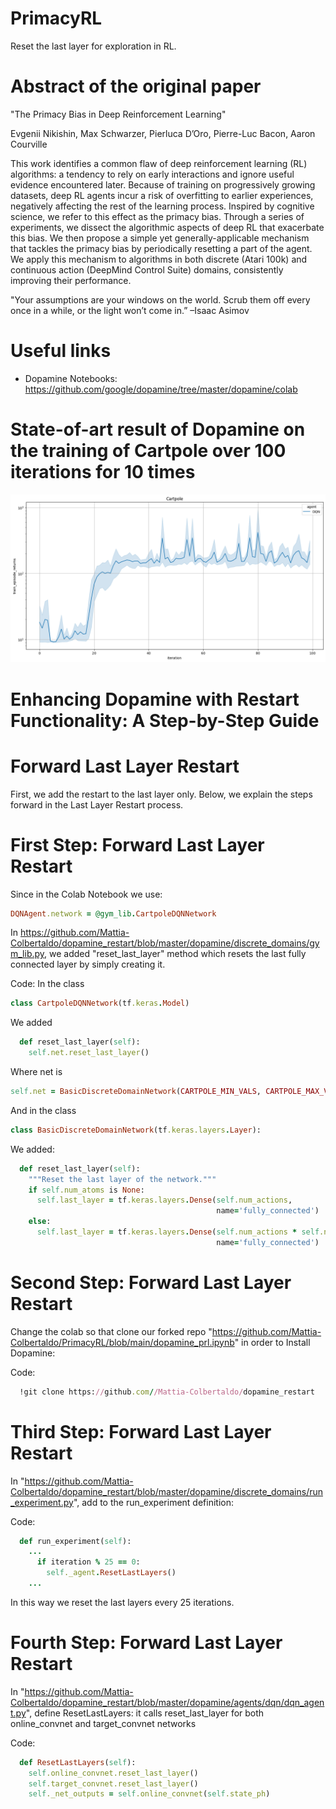 # PrimacyRL
Reset the last layer for exploration in RL.

# Abstract of the original paper
"The Primacy Bias in Deep Reinforcement Learning"

Evgenii Nikishin, Max Schwarzer, Pierluca D’Oro, Pierre-Luc Bacon, Aaron Courville

This work identifies a common flaw of deep reinforcement learning (RL) algorithms: a tendency
to rely on early interactions and ignore useful evidence encountered later. Because of training on
progressively growing datasets, deep RL agents
incur a risk of overfitting to earlier experiences,
negatively affecting the rest of the learning process. Inspired by cognitive science, we refer to
this effect as the primacy bias. Through a series
of experiments, we dissect the algorithmic aspects
of deep RL that exacerbate this bias. We then propose a simple yet generally-applicable mechanism
that tackles the primacy bias by periodically resetting a part of the agent. We apply this mechanism
to algorithms in both discrete (Atari 100k) and
continuous action (DeepMind Control Suite) domains, consistently improving their performance.

"Your assumptions are your windows on the world. Scrub
them off every once in a while, or the light won’t come in.”
–Isaac Asimov

# Useful links
* Dopamine Notebooks: https://github.com/google/dopamine/tree/master/dopamine/colab

# State-of-art result of Dopamine on the training of Cartpole over 100 iterations for 10 times
![Alt text](https://github.com/Mattia-Colbertaldo/PrimacyRL/blob/main/demo.png)

# Enhancing Dopamine with Restart Functionality: A Step-by-Step Guide
# Forward Last Layer Restart
First, we add the restart to the last layer only. Below, we explain the steps forward in the Last Layer Restart process.
# First Step: Forward Last Layer Restart
Since in the Colab Notebook we use:
```ruby
DQNAgent.network = @gym_lib.CartpoleDQNNetwork
```
In https://github.com/Mattia-Colbertaldo/dopamine_restart/blob/master/dopamine/discrete_domains/gym_lib.py, we added "reset_last_layer" method which resets the last fully connected layer by simply creating it.

Code:
In the class
```ruby
class CartpoleDQNNetwork(tf.keras.Model)
```
We added
```ruby
  def reset_last_layer(self):
    self.net.reset_last_layer()
```
Where net is 
```ruby
self.net = BasicDiscreteDomainNetwork(CARTPOLE_MIN_VALS, CARTPOLE_MAX_VALS, num_actions)
```
And in the class
```ruby
class BasicDiscreteDomainNetwork(tf.keras.layers.Layer):
```
We added:
```ruby
  def reset_last_layer(self):
    """Reset the last layer of the network."""
    if self.num_atoms is None:
      self.last_layer = tf.keras.layers.Dense(self.num_actions,
                                              name='fully_connected')
    else:
      self.last_layer = tf.keras.layers.Dense(self.num_actions * self.num_atoms,
                                              name='fully_connected')
```
        
# Second Step: Forward Last Layer Restart    
Change the colab so that clone our forked repo "https://github.com/Mattia-Colbertaldo/PrimacyRL/blob/main/dopamine_prl.ipynb" in order to Install Dopamine:

Code:
```ruby
  !git clone https://github.com//Mattia-Colbertaldo/dopamine_restart
```


# Third Step: Forward Last Layer Restart
In "https://github.com/Mattia-Colbertaldo/dopamine_restart/blob/master/dopamine/discrete_domains/run_experiment.py", add to the run_experiment definition:

Code:
```ruby
  def run_experiment(self):
    ...
      if iteration % 25 == 0:
        self._agent.ResetLastLayers()
    ...
```

In this way we reset the last layers every 25 iterations.

# Fourth Step: Forward Last Layer Restart

In "https://github.com/Mattia-Colbertaldo/dopamine_restart/blob/master/dopamine/agents/dqn/dqn_agent.py", define ResetLastLayers: it calls reset_last_layer for both online_convnet and target_convnet networks

Code:
```ruby
  def ResetLastLayers(self):
    self.online_convnet.reset_last_layer()
    self.target_convnet.reset_last_layer()
    self._net_outputs = self.online_convnet(self.state_ph)
```
